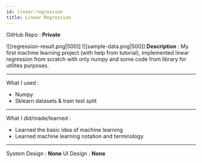 ```yaml
---
id: linear-regression
title: Linear Regression
---
```

GitHub Repo : **Private**

![[regression-result.png|500]]
![[sample-data.png|500]]
**Description** : My first machine learning project (with help from tutorial), implemented linear regression from scratch with only numpy and some code from library for utilites purposes.

---
What I used :
- Numpy
- Sklearn datasets & train test split
---
What I did/made/learned :
- Learned the basic idea of machine learning
- Learned machine learning notation and terminology
---
System Design : **None**
UI Design : **None**